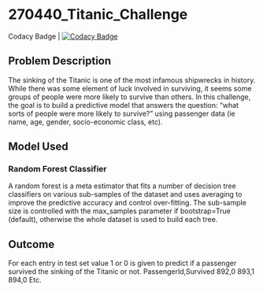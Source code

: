 # 270440_Titanic_Challenge
Codacy Badge | [![Codacy Badge](https://app.codacy.com/project/badge/Grade/086c096ceb3943d8b6a9ae246578649c)](https://www.codacy.com/gh/super-user-17/270440_Titanic_Challenge/dashboard?utm_source=github.com&amp;utm_medium=referral&amp;utm_content=super-user-17/270440_Titanic_Challenge&amp;utm_campaign=Badge_Grade)

## Problem Description
The sinking of the Titanic is one of the most infamous shipwrecks in history. While there was some element of luck involved in surviving, it seems some groups of people were more likely to survive than others. In this challenge, the goal is to build a predictive model that answers the question: “what sorts of people were more likely to survive?” using passenger data (ie name, age, gender, socio-economic class, etc).

## Model Used
### Random Forest Classifier
A random forest is a meta estimator that fits a number of decision tree classifiers on various sub-samples of the dataset and uses averaging to improve the predictive accuracy and control over-fitting. The sub-sample size is controlled with the max_samples parameter if bootstrap=True (default), otherwise the whole dataset is used to build each tree.

## Outcome
For each entry in test set value 1 or 0 is given to predict if a passenger survived the sinking of the Titanic or not.
PassengerId,Survived
892,0
893,1
894,0
Etc.
